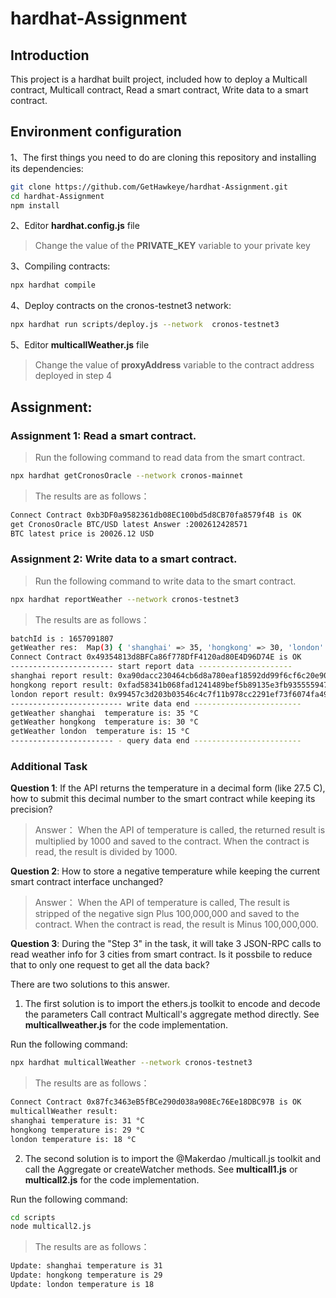 # hardhat-Assignment

## Introduction
This project is a hardhat built project, included how to deploy a Multicall contract, Multicall contract, Read a smart contract, Write data to a smart contract.

## Environment configuration
1、The first things you need to do are cloning this repository and installing its
dependencies:

```sh
git clone https://github.com/GetHawkeye/hardhat-Assignment.git
cd hardhat-Assignment
npm install
```
2、Editor **hardhat.config.js** file

> Change the value of the **PRIVATE_KEY** variable to your private key

3、Compiling contracts:
```sh
npx hardhat compile
```

4、Deploy contracts on the cronos-testnet3 network:
```sh
npx hardhat run scripts/deploy.js --network  cronos-testnet3
```

5、Editor **multicallWeather.js** file

> Change the value of  **proxyAddress** variable to the contract address deployed in step 4

## Assignment:

### Assignment 1: Read a smart contract.
> Run the following command to read data from the smart contract.
```sh
npx hardhat getCronosOracle --network cronos-mainnet
```
> The results are as follows：
```sh
Connect Contract 0xb3DF0a9582361db08EC100bd5d8CB70fa8579f4B is OK
get CronosOracle BTC/USD latest Answer :2002612428571
BTC latest price is 20026.12 USD
```

### Assignment 2: Write data to a smart contract.
> Run the following command to write data to the smart contract.
```sh
npx hardhat reportWeather --network cronos-testnet3
```
> The results are as follows：
```sh
batchId is : 1657091807
getWeather res:  Map(3) { 'shanghai' => 35, 'hongkong' => 30, 'london' => 15 }
Connect Contract 0x49354813d8BFCa86f778DfF4120ad80E4D96D74E is OK
----------------------- start report data ---------------------
shanghai report result: 0xa90dacc230464cb6d8a780eaf18592dd99f6cf6c20e9060f63cd6885f55545d9
hongkong report result: 0xfad58341b068fad1241489bef5b89135e3fb935555947af58815dd3920eb8a42
london report result: 0x99457c3d203b03546c4c7f11b978cc2291ef73f6074fa497e8ee282ef07a2c9c
------------------------- write data end ------------------------
getWeather shanghai  temperature is: 35 °C
getWeather hongkong  temperature is: 30 °C
getWeather london  temperature is: 15 °C
----------------------- - query data end ------------------------
```
### Additional Task

**Question 1**: If the API returns the temperature in a decimal form (like 27.5 C),
    how to submit this decimal number to the smart contract while keeping its precision?

> Answer：
> When the API of temperature is called, the returned result is multiplied by 1000 and saved to the contract.
> When the contract is read, the result is divided by 1000.

**Question 2**: How to store a negative temperature while keeping the current smart contract interface unchanged?

> Answer：
> When the API of temperature is called, The result is stripped of the negative sign Plus 100,000,000 and saved to the contract.
> When the contract is read, the result is Minus 100,000,000.


**Question 3**: During the "Step 3" in the task, it will take 3 JSON-RPC calls to
    read weather info for 3 cities from smart contract. Is it possbile to reduce
    that to only one request to get all the data back?

There are two solutions to this answer.

1) The first solution is to import the ethers.js toolkit to encode and decode the parameters
Call contract Multicall's aggregate method directly. See **multicallweather.js** for the code implementation. 

Run the following command:
```sh
npx hardhat multicallWeather --network cronos-testnet3

```
> The results are as follows：
```sh
Connect Contract 0x87fc3463eB5fBCe290d038a908Ec76Ee18DBC97B is OK
multicallWeather result:
shanghai temperature is: 31 °C
hongkong temperature is: 29 °C
london temperature is: 18 °C
```

2) The second solution is to import the @Makerdao /multicall.js toolkit and call the Aggregate or createWatcher methods. See **multicall1.js** or **multicall2.js** for the code implementation. 

Run the following command:
```sh
cd scripts
node multicall2.js

```

> The results are as follows：
```sh
Update: shanghai temperature is 31
Update: hongkong temperature is 29
Update: london temperature is 18
```
